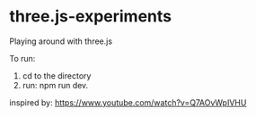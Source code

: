 # three.js-experiments
Playing around with three.js

To run:
1. cd to the directory
2. run: npm run dev.


inspired by: https://www.youtube.com/watch?v=Q7AOvWpIVHU
